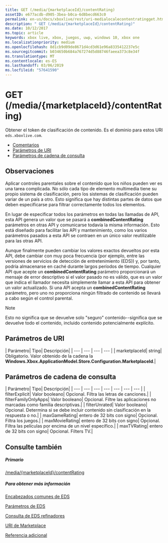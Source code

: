 ```yaml
---
title: GET (/media/{marketplaceId}/contentRating)
assetID: e677acdb-d905-3bea-b0ca-6d8becd663c0
permalink: en-us/docs/xboxlive/rest/uri-medialocalecontentratingget.html
description: " GET (/media/{marketplaceId}/contentRating)"
ms.date: 10/12/2017
ms.topic: article
keywords: xbox live, xbox, juegos, uwp, windows 10, xbox one
ms.localizationpriority: medium
ms.openlocfilehash: 8d1cb9d09de8671d4cd3d61e96a8335412237e5c
ms.sourcegitcommit: b034650b684a767274d5d88746faeea373c8e34f
ms.translationtype: MT
ms.contentlocale: es-ES
ms.lasthandoff: 03/06/2019
ms.locfileid: "57641590"
---
```

# <a name="get-mediamarketplaceidcontentrating"></a>GET (/media/{marketplaceId}/contentRating)
Obtener el token de clasificación de contenido. Es el dominio para estos URI `eds.xboxlive.com`.
 
  * [Comentarios](#ID4EV)
  * [Parámetros de URI](#ID4ELB)
  * [Parámetros de cadena de consulta](#ID4EWB)
 
<a id="ID4EV"></a>

 
## <a name="remarks"></a>Observaciones
 
Aplicar controles parentales sobre el contenido que los niños pueden ver es una tarea complicada. No sólo cada tipo de elemento multimedia tiene su propio sistema de clasificación, pero los sistemas de clasificación pueden variar de un país a otro. Esto significa que hay distintas partes de datos que deben especificarse para filtrar correctamente todos los elementos.
 
En lugar de especificar todos los parámetros en todas las llamadas de API, esta API genera un valor que se pasará a **combinedContentRating** parámetros en otras API y comunicarse todavía la misma información. Esto está diseñado para facilitar las API y mantenimiento, como los varios parámetros pasados a esta API se contraen en un único valor reutilizable para las otras API.
 
Aunque finalmente pueden cambiar los valores exactos devueltos por esta API, debe cambiar con muy poca frecuencia (por ejemplo, entre las versiones de servicios de detección de entretenimiento (EDS)) y, por tanto, podría almacenarse en caché durante largos períodos de tiempo. Cualquier API que acepte un **combinedContentRating** parámetro proporcionará un mensaje de error descriptivo si el valor pasado no es válido, que es un valor que indica el llamador necesita simplemente llamar a esta API para obtener un valor actualizado. Si una API acepta un **combinedContentRating** parámetro, pero uno no proporciona ningún filtrado de contenido se llevará a cabo según el control parental. 

> [!NOTE] 
> Esto no significa que se devuelve solo "seguro" contenido--significa que se devuelve todo el contenido, incluido contenido potencialmente explícito. 


  
<a id="ID4ELB"></a>

 
## <a name="uri-parameters"></a>Parámetros de URI
 
| Parámetro| Tipo| Descripción| 
| --- | --- | --- | --- | 
| marketplaceId| string| Obligatorio. Valor obtenido de la cadena la <b>Windows.Xbox.ApplicationModel.Store.Configuration.MarketplaceId</b>.| 
  
<a id="ID4EWB"></a>

 
## <a name="query-string-parameters"></a>Parámetros de cadena de consulta
 
| Parámetro| Tipo| Descripción| 
| --- | --- | --- | --- | --- | --- | --- | 
| filterExplicit| Valor booleano| Opcional. Filtra las letras de canciones.| 
| filterFamilyOnlyApps| Valor booleano| Opcional. Filtre las aplicaciones no marcadas como familia descriptivas.| 
| filterUnrated| Valor booleano| Opcional. Determina si se debe incluir contenido sin clasificación en la respuesta o no.| 
| maxGameRating| entero de 32 bits con signo| Opcional. Filtra los juegos.| 
| maxMovieRating| entero de 32 bits con signo| Opcional. Filtra las películas por encima de un nivel específico.| 
| maxTVRating| entero de 32 bits con signo| Opcional. Filters TV.| 
  
<a id="ID4E5D"></a>

 
## <a name="see-also"></a>Consulte también
 
<a id="ID4EAE"></a>

 
##### <a name="parent"></a>Primario 

[/media/{marketplaceId}/contentRating](uri-medialocalecontentrating.md)

  
<a id="ID4EKE"></a>

 
##### <a name="further-information"></a>Para obtener más información 

[Encabezados comunes de EDS](../../additional/edscommonheaders.md)

 [Parámetros de EDS](../../additional/edsparameters.md)

 [Consulta de EDS refinadores](../../additional/edsqueryrefiners.md)

 [URI de Marketplace](atoc-reference-marketplace.md)

 [Referencia adicional](../../additional/atoc-xboxlivews-reference-additional.md)

   